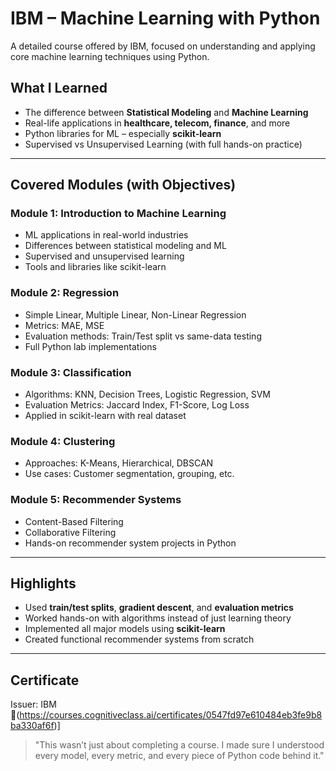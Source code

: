 # IBM – Machine Learning with Python

A detailed course offered by IBM, focused on understanding and applying core machine learning techniques using Python.

## What I Learned

-  The difference between **Statistical Modeling** and **Machine Learning**
-  Real-life applications in **healthcare, telecom, finance**, and more
-  Python libraries for ML – especially **scikit-learn**
-  Supervised vs Unsupervised Learning (with full hands-on practice)

---

## Covered Modules (with Objectives)

### Module 1: Introduction to Machine Learning
- ML applications in real-world industries
- Differences between statistical modeling and ML
- Supervised and unsupervised learning
- Tools and libraries like scikit-learn

### Module 2: Regression
- Simple Linear, Multiple Linear, Non-Linear Regression
- Metrics: MAE, MSE
- Evaluation methods: Train/Test split vs same-data testing
- Full Python lab implementations

### Module 3: Classification
- Algorithms: KNN, Decision Trees, Logistic Regression, SVM
- Evaluation Metrics: Jaccard Index, F1-Score, Log Loss
- Applied in scikit-learn with real dataset

### Module 4: Clustering
- Approaches: K-Means, Hierarchical, DBSCAN
- Use cases: Customer segmentation, grouping, etc.

### Module 5: Recommender Systems
- Content-Based Filtering
- Collaborative Filtering
- Hands-on recommender system projects in Python

---

## Highlights

- Used **train/test splits**, **gradient descent**, and **evaluation metrics**
- Worked hands-on with algorithms instead of just learning theory
- Implemented all major models using **scikit-learn**
- Created functional recommender systems from scratch

---

## Certificate

Issuer: IBM  
🔗(https://courses.cognitiveclass.ai/certificates/0547fd97e610484eb3fe9b8ba330af6f)]

> "This wasn’t just about completing a course. I made sure I understood every model, every metric, and every piece of Python code behind it."

